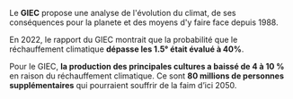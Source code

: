 
Le **GIEC** propose une analyse de l'évolution du climat, de ses conséquences pour la planete et des moyens d'y faire face depuis 1988.

En 2022, le rapport du GIEC montrait que la probabilité que le réchauffement climatique **dépasse les 1.5° était évalué à 40%**.

Pour le GIEC, **la production des principales cultures a baissé de 4 à 10 %** en raison du réchauffement climatique.
Ce sont **80 millions de personnes supplémentaires** qui pourraient souffrir de la faim d’ici 2050.

